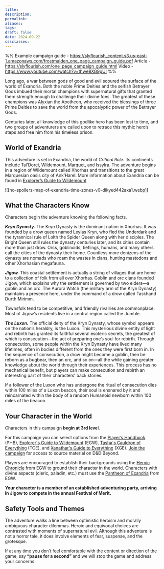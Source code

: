 ```yaml
---
title: 
description: 
permalink: 
aliases: 
tags: 
draft: false
date: 2024-09-22
cssclasses:
---
```

%% 
Example campaign guide - https://slyflourish_content.s3.us-east-1.amazonaws.com/frostmaiden_one_page_campaign_guide.pdf 
Article - https://slyflourish.com/one_page_campaign_guide.html
Video - https://www.youtube.com/watch?v=thwe8XG9pUI 
%%

Long ago, a war between gods of good and evil scoured the surface of the world of Exandria. Both the noble Prime Deities and the selfish Betrayer Gods imbued their mortal champions with supernatural gifts that granted them strength enough to challenge their divine foes. The greatest of these champions was Alyxian the Apotheon, who received the blessings of three Prime Deities to save the world from the apocalyptic power of the Betrayer Gods.

Centuries later, all knowledge of this godlike hero has been lost to time, and two groups of adventurers are called upon to retrace this mythic hero’s steps and free him from his timeless prison. 

## World of Exandria

This adventure is set in Exandria, the world of _Critical Role_. Its continents include Tal’Dorei, Wildemount, Marquet, and Issylra. The adventure begins in a region of Wildemount called Xhorhas and transitions to the great Marquesian oasis city of Ank’Harel. More information about Exandria can be found in [Explorer’s Guide to Wildemount](https://www.dndbeyond.com/sources/egtw "Explorer’s Guide to Wildemount")

![[no-spoilers-map-of-exandria-time-zones-v0-dikyed442axa1.webp]] 
## What the Characters Know

Characters begin the adventure knowing the following facts.

_**Kryn Dynasty.**_ The Kryn Dynasty is the dominant nation in Xhorhas. It was founded by a drow queen named Leylas Kryn, who fled the Underdark and the tyrannical rule of Lolth the Spider Queen along with her disciples. The Bright Queen still rules the dynasty centuries later, and its cities contain more than just drow. Orcs, goblinoids, tieflings, humans, and many others call the cities of the dynasty their home. Countless more denizens of the dynasty are nomads who roam the wastes in clans, hunting mastodons and other Xhorhasian megafauna.

_**Jigow.**_ This coastal settlement is actually a string of villages that are home to a collection of folk from all over Xhorhas. Goblin and orc clans founded Jigow, which explains why the settlement is governed by two elders—a goblin and an orc. The Aurora Watch (the military arm of the Kryn Dynasty) maintains a presence here, under the command of a drow called Taskhand Durth Mirimm.

Townsfolk tend to be competitive, and friendly rivalries are commonplace. Most of Jigow’s residents live in a central region called the Jumble.

_**The Luxon.**_ The official deity of the Kryn Dynasty, whose symbol appears on the nation’s heraldry, is the Luxon. This mysterious divine entity of light and rebirth has granted its faithful several esoteric secrets, the greatest of which is consecution—the act of preparing one’s soul for rebirth. Through consecution, some people within the Kryn Dynasty have lived many lifetimes, often in bodies different from the ones they were first born in. In the sequence of consecution, a drow might become a goblin, then be reborn as a bugbear, then an orc, and so on—all the while gaining greater knowledge about the world through their experiences. This process has no mechanical benefit, but players can make consecution and rebirth an interesting part of their characters’ back stories.

If a follower of the Luxon who has undergone the ritual of consecution dies within 100 miles of a Luxon beacon, their soul is ensnared by it and reincarnated within the body of a random Humanoid newborn within 100 miles of the beacon.

## Your Character in the World

Characters in this campaign **begin at 3rd level**. 

For this campaign you can select options from the [Player’s Handbook](https://www.dndbeyond.com/sources/phb) (PHB), [Explorer's Guide to Wildemount](https://www.dndbeyond.com/sources/dnd/egtw) (EGW), [Tasha's Cauldron of Everything](https://www.dndbeyond.com/sources/dnd/tcoe) (TCE), and [Xanathar's Guide to Everything](https://www.dndbeyond.com/sources/dnd/xgte) (XGE). [Join the campaign](https://www.dndbeyond.com/campaigns/join/5938581356242320) for access to source material on D&D Beyond. 

Players are encouraged to establish their backgrounds using the [Heroic Chronicle](https://www.dndbeyond.com/sources/dnd/egtw/character-options-subclasses#HeroicChronicle) from EGW to ground their character in the world. Characters with divine aspects (cleric, paladin, etc.) must use the [Pantheon of Exandria](https://www.dndbeyond.com/sources/dnd/egtw/story-of-wildemount#PantheonofExandria) from EGW. 

**Your character is a member of an established adventuring party, arriving in Jigow to compete in the annual Festival of Merit.** 

## Safety Tools and Themes

The adventure walks a line between optimistic heroism and morally ambiguous character dilemmas. Heroic and equivocal choices are contrasted with moments of supernatural evil. Although this adventure is not a horror tale, it does involve elements of fear, suspense, and the grotesque. 

If at any time you don’t feel comfortable with the content or direction of the game, say **“pause for a second”** and we will stop the game and address your concerns.


